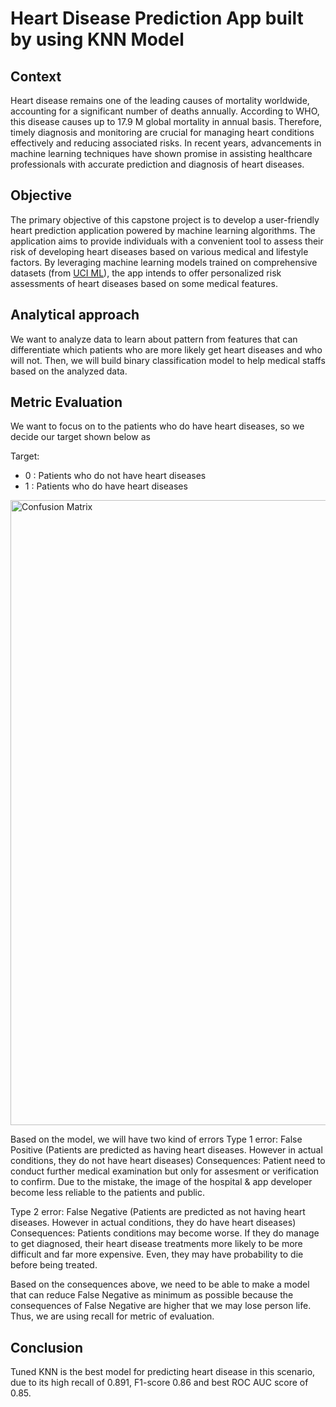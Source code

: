 # Heart Disease Prediction App built by using KNN Model

## Context

Heart disease remains one of the leading causes of mortality worldwide, accounting for a significant number of deaths annually. According to WHO, this disease causes up to 17.9 M global mortality in annual basis. Therefore, timely diagnosis and monitoring are crucial for managing heart conditions effectively and reducing associated risks. In recent years, advancements in machine learning techniques have shown promise in assisting healthcare professionals with accurate prediction and diagnosis of heart diseases.

## Objective

The primary objective of this capstone project is to develop a user-friendly heart prediction application powered by machine learning algorithms. The application aims to provide individuals with a convenient tool to assess their risk of developing heart diseases based on various medical and lifestyle factors. By leveraging machine learning models trained on comprehensive datasets (from [UCI ML](https://archive.ics.uci.edu/dataset/45/heart+disease)), the app intends to offer personalized risk assessments of heart diseases based on some medical features.

## Analytical approach

We want to analyze data to learn about pattern from features that can differentiate which patients who are more likely get heart diseases and who will not. Then, we will build binary classification model to help medical staffs based on the analyzed data.

## Metric Evaluation

We want to focus on to the patients who do have heart diseases, so we decide our target shown below as

Target:
* 0 : Patients who do not have heart diseases
* 1 : Patients who do have heart diseases

<img src="https://assets-global.website-files.com/6266b596eef18c1931f938f9/644aea65cefe35380f198a5a_class_guide_cm08.png" alt="Confusion Matrix" width="1000">

Based on the model, we will have two kind of errors
Type 1 error: False Positive (Patients are predicted as having heart diseases. However in actual conditions, they do not have heart diseases)
Consequences: Patient need to conduct further medical examination but only for assesment or verification to confirm. Due to the mistake, the image of the hospital & app developer become less reliable to the patients and public.

Type 2 error: False Negative (Patients are predicted as not having heart diseases. However in actual conditions, they do have heart diseases)
Consequences: Patients conditions may become worse. If they do manage to get diagnosed, their heart disease treatments more likely to be more difficult and far more expensive. Even, they may have probability to die before being treated.

Based on the consequences above, we need to be able to make a model that can reduce False Negative as minimum as possible because the consequences of False Negative are higher that we may lose person life. Thus, we are using recall for metric of evaluation.

## Conclusion
Tuned KNN is the best model for predicting heart disease in this scenario, due to its high recall of 0.891, F1-score 0.86 and best ROC AUC score of 0.85.
